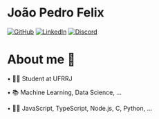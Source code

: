 # João Pedro Felix
[![GitHub](https://img.shields.io/badge/GitHub-100000?style=for-the-badge&logo=github&logoColor=white)](https://github.com/felixjp1) [![LinkedIn](https://img.shields.io/badge/LinkedIn-0077B5?style=for-the-badge&logo=linkedin&logoColor=white)](https://www.linkedin.com/in/joão-pedro-felix-62a614235/) [![Discord](https://img.shields.io/badge/Discord-7289DA?style=for-the-badge&logo=discord&logoColor=white)](https://discord.com/channels/@mennz1473/)

# About me 👋
• 🧑‍🎓 Student at UFRRJ

• 📚 Machine Learning, Data Science, ...

• 👨‍💻 JavaScript, TypeScript, Node.js, C, Python, ...

